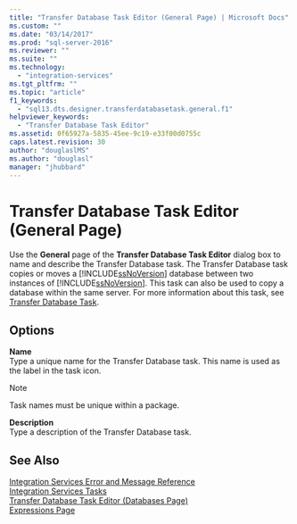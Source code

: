 ```yaml
---
title: "Transfer Database Task Editor (General Page) | Microsoft Docs"
ms.custom: ""
ms.date: "03/14/2017"
ms.prod: "sql-server-2016"
ms.reviewer: ""
ms.suite: ""
ms.technology: 
  - "integration-services"
ms.tgt_pltfrm: ""
ms.topic: "article"
f1_keywords: 
  - "sql13.dts.designer.transferdatabasetask.general.f1"
helpviewer_keywords: 
  - "Transfer Database Task Editor"
ms.assetid: 0f65927a-5835-45ee-9c19-e33f00d0755c
caps.latest.revision: 30
author: "douglaslMS"
ms.author: "douglasl"
manager: "jhubbard"
---
```

# Transfer Database Task Editor (General Page)
  Use the **General** page of the **Transfer Database Task Editor** dialog box to name and describe the Transfer Database task. The Transfer Database task copies or moves a [!INCLUDE[ssNoVersion](../../includes/ssnoversion-md.md)] database between two instances of [!INCLUDE[ssNoVersion](../../includes/ssnoversion-md.md)]. This task can also be used to copy a database within the same server. For more information about this task, see [Transfer Database Task](../../integration-services/control-flow/transfer-database-task.md).  
  
## Options  
 **Name**  
 Type a unique name for the Transfer Database task. This name is used as the label in the task icon.  
  
> [!NOTE]  
>  Task names must be unique within a package.  
  
 **Description**  
 Type a description of the Transfer Database task.  
  
## See Also  
 [Integration Services Error and Message Reference](../../integration-services/integration-services-error-and-message-reference.md)   
 [Integration Services Tasks](../../integration-services/control-flow/integration-services-tasks.md)   
 [Transfer Database Task Editor &#40;Databases Page&#41;](../../integration-services/control-flow/transfer-database-task-editor-databases-page.md)   
 [Expressions Page](../../integration-services/expressions/expressions-page.md)  
  
  